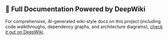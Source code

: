 ## 📖 Full Documentation Powered by DeepWiki

For comprehensive, AI-generated wiki-style docs on this project (including code walkthroughs, dependency graphs, and architecture diagrams), [check it out on DeepWiki](https://deepwiki.com/dRamachandran7/invert).

